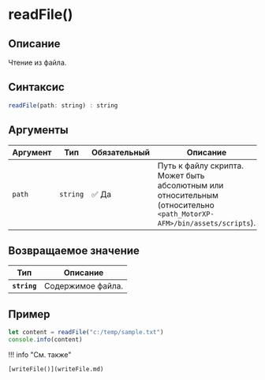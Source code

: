 # readFile()

## Описание
Чтение из файла.

## Синтаксис
```javascript
readFile(path: string) : string
``` 

## Аргументы
| Аргумент | Тип      | Обязательный | Описание                                                                 |
|----------|----------|--------------|--------------------------------------------------------------------------|
| `path`   | `string` | ✅ Да         | Путь к файлу скрипта. Может быть абсолютным или относительным (относительно `<path_MotorXP-AFM>/bin/assets/scripts`). |

## Возвращаемое значение
| Тип      | Описание                                                                 |
|----------|--------------------------------------------------------------------------|
| **`string`**  | Cодержимое файла. |

## Пример
``` javascript linenums="1"
let content = readFile("c:/temp/sample.txt")
console.info(content)
``` 

!!! info "См. также"

    [writeFile()](writeFile.md)

